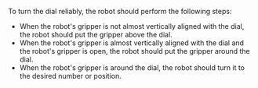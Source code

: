 To turn the dial reliably, the robot should perform the following steps:
   - When the robot's gripper is not almost vertically aligned with the dial, the robot should put the gripper above the dial.
   - When the robot's gripper is almost vertically aligned with the dial and the robot's gripper is open, the robot should put the gripper around the dial.
   - When the robot's gripper is around the dial, the robot should turn it to the desired number or position.